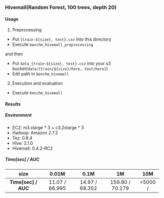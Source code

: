 ### Hivemall(Random Forest, 100 trees, depth 20)

#### Usage

1. Preprocessing
  * Put `{train-${size}, test}.csv` into this directory
  * Execute `benchm_hivemall_preprocessing`

  and then

  * Put `data_{train-${size}, test}.csv` into your s3 bucket(`data/{train/${size}/here, test/here}`)
  * Edit path in `benchm_hivemall`

2. Execution and evaluation
  * Execute `benchm_hivemall`


#### Results

##### Environment
  * EC2: m3.xlarge \* 3 + c3.2xlarge \* 3
  * Hadoop: Amazon 2.7.2
  * Tez: 0.8.4
  * Hive: 2.1.0
  * Hivemall: 0.4.2-RC2

##### Time[sec] / AUC

|size|0.01M|0.1M|1M|10M|
|:--:|:--:|:--:|:--:|:--:|
|**Time[sec] / AUC**|11.07 / 66.995|14.97 / 68.352|159.80 / 70.179|<5000 /|
